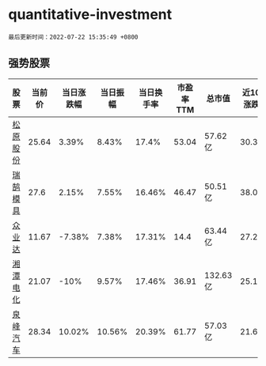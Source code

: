 # quantitative-investment

`最后更新时间：2022-07-22 15:35:49 +0800`

## 强势股票

|股票|当前价|当日涨跌幅|当日振幅|当日换手率|市盈率TTM|总市值|近10日涨跌幅|
|----|----|----|----|----|----|----|----|
|[松原股份](https://xueqiu.com/S/SZ300893)|25.64|3.39%|8.43%|17.4%|53.04|57.62亿|30.35%|
|[瑞鹄模具](https://xueqiu.com/S/SZ002997)|27.6|2.15%|7.55%|16.46%|46.47|50.51亿|38.0%|
|[众业达](https://xueqiu.com/S/SZ002441)|11.67|-7.38%|7.38%|17.31%|14.4|63.44亿|27.26%|
|[湘潭电化](https://xueqiu.com/S/SZ002125)|21.07|-10%|9.57%|17.46%|36.91|132.63亿|25.19%|
|[泉峰汽车](https://xueqiu.com/S/SH603982)|28.34|10.02%|10.56%|20.39%|61.77|57.03亿|21.63%|
